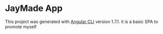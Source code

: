 # JayMade App

This project was generated with [Angular CLI](https://github.com/angular/angular-cli) version 1.7.1. it is a basic SPA to promote myself
